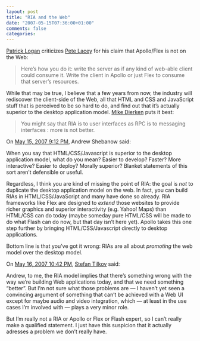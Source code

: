 ```yaml
---
layout: post
title: "RIA and the Web"
date: "2007-05-15T07:36:00+01:00"
comments: false
categories: 
---
```


<p><a href="http://patricklogan.blogspot.com/2007/05/misunderstanding-ria-some-more.html">Patrick Logan</a> criticizes <a href="http://wanderingbarque.com/nonintersecting/2007/05/14/the-beginning-of-the-end/">Pete Lacey</a> for his claim that Apollo/Flex is not on the Web:</p>

<blockquote>
<p>Here&#8217;s how you do it: write the server as if any kind of web-able client could consume it. Write the client in Apollo or just Flex to consume that server&#8217;s resources.</p>
</blockquote>

<p>While that may be true, I believe that a few years from now, the industry will rediscover the client-side of the Web, all that HTML and CSS and JavaScript stuff that is perceived to be so hard to do, and find out that it&#8217;s actually superior to the desktop application model. <a href="http://korrespondence.blogspot.com/2007/05/apollo-silverlight-blah-blah-blah.html">Mike Dierken</a> puts it best:</p>

<blockquote>
<p>You might say that RIA is to user interfaces as RPC is to messaging interfaces : more is not better.</p>
</blockquote>

<section class="comments">



<div class="comment" id="comment-1290">
On <a href="#comment-1290" title="Permalink to this comment">May 15, 2007  9:12 PM</a>, Andrew Shebanow
said:
<p>When you say that HTML/CSS/Javascript is superior to the desktop application model, what do you mean? Easier to develop? Faster? More interactive? Easier to deploy? Morally superior? Blanket statements of this sort aren&#8217;t defensible or useful.</p>

<p>Regardless, I think you are kind of missing the point of RIA: the goal is <em>not</em> to duplicate the desktop application model on the web. In fact, you can build RIAs in HTML/CSS/JavaScript and many have done so already. RIA frameworks like Flex are designed to <em>extend</em> those websites to provide richer graphics and superior interactivity (e.g. Yahoo! Maps) than HTML/CSS can do today (maybe someday pure HTML/CSS will be made to do what Flash can do now, but that day isn&#8217;t here yet). Apollo takes this one step further by bringing HTML/CSS/Javascript directly to desktop applications.</p>

<p>Bottom line is that you&#8217;ve got it wrong: RIAs are all about <em>promoting</em> the web model over the desktop model.</p>


<div class="comment" id="comment-1291">
On <a href="#comment-1291" title="Permalink to this comment">May 16, 2007 10:42 PM</a>, <a href="/en/staff/st/">Stefan Tilkov</a>
said:
<p>Andrew, to me, the RIA model implies that there&#8217;s something wrong with the way we&#8217;re building Web applications today, and that we need something &#8220;better&#8221;. But I&#8217;m not sure what those problems are &#8212; I haven&#8217;t yet seen a convincing argument of something that can&#8217;t be achieved with a Web UI except for maybe audio and video integration, which &#8212; at least in the use cases I&#8217;m involved with &#8212; plays a very minor role. </p>

<p>But I&#8217;m really not a RIA or Apollo or Flex or Flash expert, so I can&#8217;t really make a qualified statement. I just have this suspicion that it actually adresses a problem we don&#8217;t really have.</p>


</section>

